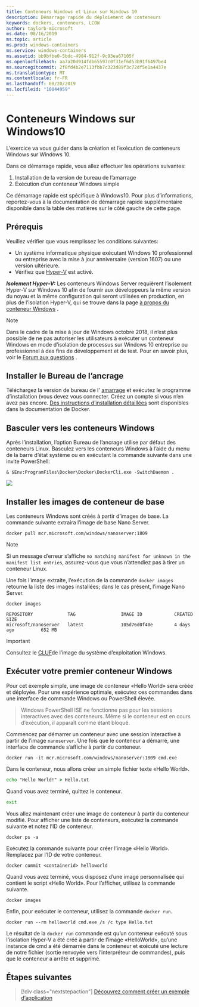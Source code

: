 ```yaml
---
title: Conteneurs Windows et Linux sur Windows 10
description: Démarrage rapide du déploiement de conteneurs
keywords: dockers, conteneurs, LCOW
author: taylorb-microsoft
ms.date: 08/16/2019
ms.topic: article
ms.prod: windows-containers
ms.service: windows-containers
ms.assetid: bb9bfbe0-5bdc-4984-912f-9c93ea67105f
ms.openlocfilehash: aa7a20d914fdb65597c0f31ef6d53b91f6497be4
ms.sourcegitcommit: 2f8fd4b2e7113fbb7c323d89f3c72df5e1a4437e
ms.translationtype: MT
ms.contentlocale: fr-FR
ms.lasthandoff: 08/20/2019
ms.locfileid: "10044959"
---
```

# <a name="windows-containers-on-windows-10"></a>Conteneurs Windows sur Windows10

L’exercice va vous guider dans la création et l’exécution de conteneurs Windows sur Windows 10.

Dans ce démarrage rapide, vous allez effectuer les opérations suivantes:

1. Installation de la version de bureau de l’amarrage
2. Exécution d’un conteneur Windows simple

Ce démarrage rapide est spécifique à Windows10. Pour plus d’informations, reportez-vous à la documentation de démarrage rapide supplémentaire disponible dans la table des matières sur le côté gauche de cette page.

## <a name="prerequisites"></a>Prérequis
Veuillez vérifier que vous remplissez les conditions suivantes:
- Un système informatique physique exécutant Windows 10 professionnel ou entreprise avec la mise à jour anniversaire (version 1607) ou une version ultérieure. 
- Vérifiez que [Hyper-V](https://docs.microsoft.com/virtualization/hyper-v-on-windows/reference/hyper-v-requirements) est activé.

***Isolement Hyper-V:*** Les conteneurs Windows Server requièrent l’isolement Hyper-V sur Windows 10 afin de fournir aux développeurs la même version du noyau et la même configuration qui seront utilisées en production, en plus de l’isolation Hyper-V, qui se trouve dans la page [à propos du conteneur Windows](../about/index.md) .

> [!NOTE]
> Dans le cadre de la mise à jour de Windows octobre 2018, il n’est plus possible de ne pas autoriser les utilisateurs à exécuter un conteneur Windows en mode d’isolation de processus sur Windows 10 entreprise ou professionnel à des fins de développement et de test. Pour en savoir plus, voir le [Forum aux questions](../about/faq.md) .

## <a name="install-docker-desktop"></a>Installer le Bureau de l’ancrage

Téléchargez la version de bureau de l' [amarrage](https://store.docker.com/editions/community/docker-ce-desktop-windows) et exécutez le programme d’installation (vous devez vous connecter. Créez un compte si vous n’en avez pas encore. [Des instructions d’installation détaillées](https://docs.docker.com/docker-for-windows/install) sont disponibles dans la documentation de Docker.

## <a name="switch-to-windows-containers"></a>Basculer vers les conteneurs Windows

Après l’installation, l’option Bureau de l’ancrage utilise par défaut des conteneurs Linux. Basculez vers les conteneurs Windows à l’aide du menu de la barre d’état système ou en exécutant la commande suivante dans une invite PowerShell:

```console
& $Env:ProgramFiles\Docker\Docker\DockerCli.exe -SwitchDaemon .
```

![](./media/docker-for-win-switch.png)

## <a name="install-base-container-images"></a>Installer les images de conteneur de base

Les conteneurs Windows sont créés à partir d’images de base. La commande suivante extraira l’image de base Nano Server.

```console
docker pull mcr.microsoft.com/windows/nanoserver:1809
```

> [!NOTE]
> Si un message d’erreur s’affiche `no matching manifest for unknown in the manifest list entries`, assurez-vous que vous n’attendiez pas à tirer un conteneur Linux.

Une fois l’image extraite, l’exécution de la commande `docker images` retourne la liste des images installées; dans le cas présent, l’image Nano Server.

```console
docker images

REPOSITORY             TAG                 IMAGE ID            CREATED             SIZE
microsoft/nanoserver   latest              105d76d0f40e        4 days ago          652 MB
```

> [!IMPORTANT]
> Consultez le [CLUF](../images-eula.md)de l’image du système d’exploitation Windows.

## <a name="run-your-first-windows-container"></a>Exécuter votre premier conteneur Windows

Pour cet exemple simple, une image de conteneur «Hello World» sera créée et déployée. Pour une expérience optimale, exécutez ces commandes dans une interface de commande Windows ou PowerShell élevée.

> Windows PowerShell ISE ne fonctionne pas pour les sessions interactives avec des conteneurs. Même si le conteneur est en cours d’exécution, il apparaît comme étant bloqué.

Commencez par démarrer un conteneur avec une session interactive à partir de l’image `nanoserver`. Une fois que le conteneur a démarré, une interface de commande s’affiche à partir du conteneur.  

```console
docker run -it mcr.microsoft.com/windows/nanoserver:1809 cmd.exe
```

Dans le conteneur, nous allons créer un simple fichier texte «Hello World».

```cmd
echo "Hello World!" > Hello.txt
```   

Quand vous avez terminé, quittez le conteneur.

```cmd
exit
```

Vous allez maintenant créer une image de conteneur à partir du conteneur modifié. Pour afficher une liste de conteneurs, exécutez la commande suivante et notez l’ID de conteneur.

```console
docker ps -a
```

Exécutez la commande suivante pour créer l’image «Hello World». Remplacez <containerid> par l’ID de votre conteneur.

```console
docker commit <containerid> helloworld
```

Quand vous avez terminé, vous disposez d’une image personnalisée qui contient le script «Hello World». Pour l’afficher, utilisez la commande suivante.

```console
docker images
```

Enfin, pour exécuter le conteneur, utilisez la commande `docker run`.

```console
docker run --rm helloworld cmd.exe /s /c type Hello.txt
```

Le résultat de la `docker run` commande est qu’un conteneur exécuté sous l’isolation Hyper-V a été créé à partir de l’image «HelloWorld», qu’une instance de cmd a été démarrée dans le conteneur et exécuté une lecture de notre fichier (sortie renvoyée vers l’interpréteur de commandes), puis que le conteneur a arrêté et supprimé.

## <a name="next-steps"></a>Étapes suivantes

> [!div class="nextstepaction"]
> [Découvrez comment créer un exemple d’application](./building-sample-app.md)
